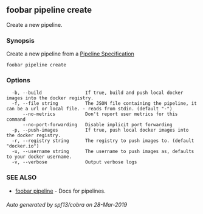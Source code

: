 ## foobar pipeline create

Create a new pipeline.

### Synopsis


Create a new pipeline from a [Pipeline Specification](../reference/pipeline_spec.html)

```
foobar pipeline create
```

### Options

```
  -b, --build                If true, build and push local docker images into the docker registry.
  -f, --file string          The JSON file containing the pipeline, it can be a url or local file. - reads from stdin. (default "-")
      --no-metrics           Don't report user metrics for this command
      --no-port-forwarding   Disable implicit port forwarding
  -p, --push-images          If true, push local docker images into the docker registry.
  -r, --registry string      The registry to push images to. (default "docker.io")
  -u, --username string      The username to push images as, defaults to your docker username.
  -v, --verbose              Output verbose logs
```

### SEE ALSO
* [foobar pipeline](foobar_pipeline.md)	 - Docs for pipelines.

###### Auto generated by spf13/cobra on 28-Mar-2019

